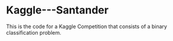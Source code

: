 # Kaggle---Santander
This is the code for a Kaggle Competition that consists of a binary classification problem.
